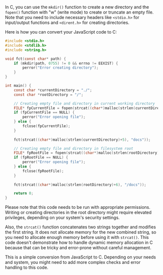 In C, you can use the `mkdir()` function to create a new directory and the `fopen()` function with "w" (write mode) to create or truncate an empty file. Note that you need to include necessary headers like `<stdio.h>` for input/output functions and `<dirent.h>` for creating directories.

Here is how you can convert your JavaScript code to C:

```c
#include <stdio.h>
#include <stdlib.h>
#include <string.h>

void fct(const char* path) {
    if (mkdir(path, 0755) != 0 && errno != EEXIST) {
        perror("Error creating directory");
    }
}

int main() {
    const char *currentDirectory = "./";
    const char *rootDirectory = "/";

    // Creating empty file and directory in current working directory
    FILE* fpCurrentFile = fopen(strcat((char*)malloc(strlen(currentDirectory)+7), "output.txt"), "w");
    if (fpCurrentFile == NULL) {
        perror("Error opening file");
    } else {
        fclose(fpCurrentFile);
    }
    
    fct(strcat((char*)malloc(strlen(currentDirectory)+5), "docs"));

    // Creating empty file and directory in filesystem root
    FILE* fpRootFile = fopen(strcat((char*)malloc(strlen(rootDirectory)+8), "/output.txt"), "w");
    if (fpRootFile == NULL) {
        perror("Error opening file");
    } else {
        fclose(fpRootFile);
    }
    
    fct(strcat((char*)malloc(strlen(rootDirectory)+6), "/docs"));

    return 0;
}
```

Please note that this code needs to be run with appropriate permissions. Writing or creating directories in the root directory might require elevated privileges, depending on your system's security settings.

Also, the `strcat()` function concatenates two strings together and modifies the first string. It does not allocate memory for the new combined string, so you need to allocate enough memory before using it with `strcat()`. This code doesn't demonstrate how to handle dynamic memory allocation in C because that can be tricky and error-prone without careful management.

This is a simple conversion from JavaScript to C. Depending on your needs and system, you might need to add more complex checks and error handling to this code.
